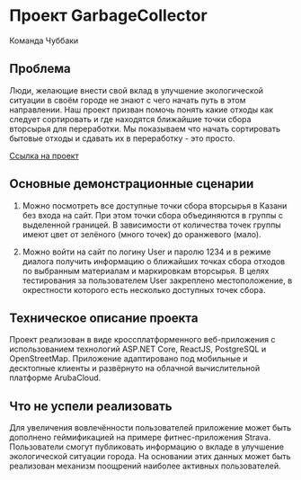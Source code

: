 # Проект GarbageCollector

Команда Чуббаки

## Проблема
Люди, желающие внести свой вклад в улучшение экологической ситуации в своём городе не знают с чего начать путь в этом направлении. Наш проект призван помочь понять какие отходы как следует сортировать и где находятся ближайшие точки сбора вторсырья для переработки. Мы показываем что начать сортировать бытовые отходы и сдавать их в переработку - это просто.

[Ссылка на проект](https://dev.kpfu.cloud/)

## Основные демонстрационные сценарии

1) Можно посмотреть все доступные точки сбора вторсырья в Казани без входа на сайт. При этом точки сбора объединяются в группы с выделенной границей. В зависимости от количества точек группы имеют цвет от зелёного (много точек) до оранжевого (мало).

2) Можно войти на сайт по логину User и паролю 1234 и в режиме диалога получить информацию о ближайших точках сбора отходов по выбранным материалам и маркировкам вторсырья. В целях тестирования за пользователем User закреплено местоположение, в окрестности которого есть несколько доступных точек сбора.

## Техническое описание проекта
Проект реализован в виде кроссплатформенного веб-приложения с использованием технологий ASP.NET Core, ReactJS, PostgreSQL и OpenStreetMap. Приложение адаптировано под мобильные и десктопные клиенты и развёрнуто на облачной вычислительной платформе ArubaCloud.

## Что не успели реализовать
Для увеличения вовлечённости пользователей приложение может быть дополнено геймификацией на примере фитнес-приложения Strava. Пользователи смогут публиковать информацию о вкладе в улучшение экологической ситуации города. На основании этих данных может быть реализован механизм поощрений наиболее активных пользователей.
